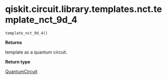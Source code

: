 # qiskit.circuit.library.templates.nct.template\_nct\_9d\_4

<span id="undefined" />

`template_nct_9d_4()`

**Returns**

template as a quantum circuit.

**Return type**

[QuantumCircuit](qiskit.circuit.QuantumCircuit#qiskit.circuit.QuantumCircuit "qiskit.circuit.QuantumCircuit")
